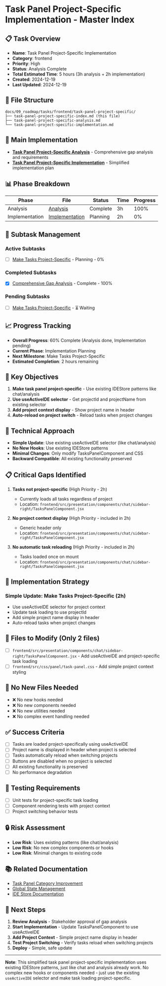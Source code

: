 # Task Panel Project-Specific Implementation - Master Index

## 📋 Task Overview
- **Name**: Task Panel Project-Specific Implementation
- **Category**: frontend
- **Priority**: High
- **Status**: Analysis Complete
- **Total Estimated Time**: 5 hours (3h analysis + 2h implementation)
- **Created**: 2024-12-19
- **Last Updated**: 2024-12-19

## 📁 File Structure
```
docs/09_roadmap/tasks/frontend/task-panel-project-specific/
├── task-panel-project-specific-index.md (this file)
├── task-panel-project-specific-analysis.md
└── task-panel-project-specific-implementation.md
```

## 🎯 Main Implementation
- **[Task Panel Project-Specific Analysis](./task-panel-project-specific-analysis.md)** - Comprehensive gap analysis and requirements
- **[Task Panel Project-Specific Implementation](./task-panel-project-specific-implementation.md)** - Simplified implementation plan

## 📊 Phase Breakdown
| Phase | File | Status | Time | Progress |
|-------|------|--------|------|----------|
| Analysis | [Analysis](./task-panel-project-specific-analysis.md) | Complete | 3h | 100% |
| Implementation | [Implementation](./task-panel-project-specific-implementation.md) | Planning | 2h | 0% |

## 🔄 Subtask Management
### Active Subtasks
- [ ] [Make Tasks Project-Specific](./task-panel-project-specific-implementation.md) - Planning - 0%

### Completed Subtasks
- [x] [Comprehensive Gap Analysis](./task-panel-project-specific-analysis.md) - Complete - 100%

### Pending Subtasks
- [ ] [Make Tasks Project-Specific](./task-panel-project-specific-implementation.md) - ⏳ Waiting

## 📈 Progress Tracking
- **Overall Progress**: 60% Complete (Analysis done, Implementation pending)
- **Current Phase**: Implementation Planning
- **Next Milestone**: Make Tasks Project-Specific
- **Estimated Completion**: 2 hours remaining

## 🎯 Key Objectives
1. **Make task panel project-specific** - Use existing IDEStore patterns like chat/analysis
2. **Use useActiveIDE selector** - Get projectId and projectName from existing selector
3. **Add project context display** - Show project name in header
4. **Auto-reload on project switch** - Reload tasks when project changes

## 🔧 Technical Approach
- **Simple Update**: Use existing useActiveIDE selector (like chat/analysis)
- **No New Hooks**: Use existing IDEStore patterns
- **Minimal Changes**: Only modify TasksPanelComponent and CSS
- **Backward Compatible**: All existing functionality preserved

## 📋 Critical Gaps Identified
1. **Tasks not project-specific** (High Priority - 2h)
   - Currently loads all tasks regardless of project
   - Location: `frontend/src/presentation/components/chat/sidebar-right/TasksPanelComponent.jsx`

2. **No project context display** (High Priority - included in 2h)
   - Generic header only
   - Location: `frontend/src/presentation/components/chat/sidebar-right/TasksPanelComponent.jsx`

3. **No automatic task reloading** (High Priority - included in 2h)
   - Tasks loaded once on mount
   - Location: `frontend/src/presentation/components/chat/sidebar-right/TasksPanelComponent.jsx`

## 🚀 Implementation Strategy
### Simple Update: Make Tasks Project-Specific (2h)
- Use useActiveIDE selector for project context
- Update task loading to use projectId
- Add simple project name display in header
- Auto-reload tasks when project changes

## 📁 Files to Modify (Only 2 files)
- [ ] `frontend/src/presentation/components/chat/sidebar-right/TasksPanelComponent.jsx` - Add useActiveIDE and project-specific task loading
- [ ] `frontend/src/css/panel/task-panel.css` - Add simple project context styling

## 📁 No New Files Needed
- ❌ No new hooks needed
- ❌ No new components needed
- ❌ No new utilities needed
- ❌ No complex event handling needed

## ✅ Success Criteria
- [ ] Tasks are loaded project-specifically using useActiveIDE
- [ ] Project name is displayed in header when project is selected
- [ ] Tasks automatically reload when switching projects
- [ ] Buttons are disabled when no project is selected
- [ ] All existing functionality is preserved
- [ ] No performance degradation

## 🧪 Testing Requirements
- [ ] Unit tests for project-specific task loading
- [ ] Component rendering tests with project context
- [ ] Project switching behavior tests

## 🔒 Risk Assessment
- **Low Risk**: Uses existing patterns (like chat/analysis)
- **Low Risk**: No new complex components or hooks
- **Low Risk**: Minimal changes to existing code

## 📚 Related Documentation
- [Task Panel Category Improvement](../task-panel-category-improvement/task-panel-category-improvement-index.md)
- [Global State Management](../global-state-management/global-state-management-index.md)
- [IDE Store Documentation](../../../architecture/ide-store-architecture.md)

## 🎯 Next Steps
1. **Review Analysis** - Stakeholder approval of gap analysis
2. **Start Implementation** - Update TasksPanelComponent to use useActiveIDE
3. **Add Project Context** - Simple project name display in header
4. **Test Project Switching** - Verify tasks reload when switching projects
5. **Deploy** - Simple, safe update

---

**Note**: This simplified task panel project-specific implementation uses existing IDEStore patterns, just like chat and analysis already work. No complex new hooks or components needed - just use the existing `useActiveIDE` selector and make task loading project-specific. 